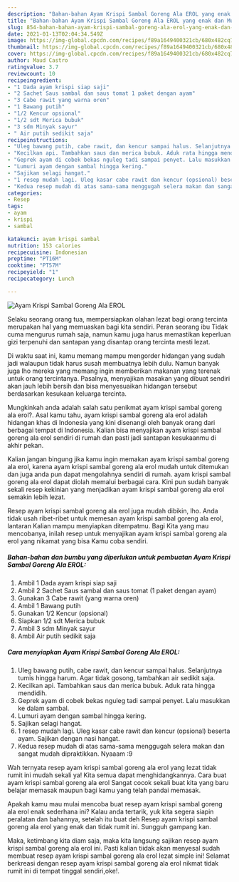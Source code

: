 ```yaml
---
description: "Bahan-bahan Ayam Krispi Sambal Goreng Ala EROL yang enak dan Mudah Dibuat"
title: "Bahan-bahan Ayam Krispi Sambal Goreng Ala EROL yang enak dan Mudah Dibuat"
slug: 854-bahan-bahan-ayam-krispi-sambal-goreng-ala-erol-yang-enak-dan-mudah-dibuat
date: 2021-01-13T02:04:34.549Z
image: https://img-global.cpcdn.com/recipes/f89a1649400321cb/680x482cq70/ayam-krispi-sambal-goreng-ala-erol-foto-resep-utama.jpg
thumbnail: https://img-global.cpcdn.com/recipes/f89a1649400321cb/680x482cq70/ayam-krispi-sambal-goreng-ala-erol-foto-resep-utama.jpg
cover: https://img-global.cpcdn.com/recipes/f89a1649400321cb/680x482cq70/ayam-krispi-sambal-goreng-ala-erol-foto-resep-utama.jpg
author: Maud Castro
ratingvalue: 3.7
reviewcount: 10
recipeingredient:
- "1 Dada ayam krispi siap saji"
- "2 Sachet Saus sambal dan saus tomat 1 paket dengan ayam"
- "3 Cabe rawit yang warna oren"
- "1 Bawang putih"
- "1/2 Kencur opsional"
- "1/2 sdt Merica bubuk"
- "3 sdm Minyak sayur"
- " Air putih sedikit saja"
recipeinstructions:
- "Uleg bawang putih, cabe rawit, dan kencur sampai halus. Selanjutnya tumis hingga harum. Agar tidak gosong, tambahkan air sedikit saja."
- "Kecilkan api. Tambahkan saus dan merica bubuk. Aduk rata hingga mendidih."
- "Geprek ayam di cobek bekas nguleg tadi sampai penyet. Lalu masukkan ke dalam sambal."
- "Lumuri ayam dengan sambal hingga kering."
- "Sajikan selagi hangat."
- "1 resep mudah lagi. Uleg kasar cabe rawit dan kencur (opsional) beserta ayam. Sajikan dengan nasi hangat."
- "Kedua resep mudah di atas sama-sama menggugah selera makan dan sangat mudah dipraktikkan. Nyaaam :9"
categories:
- Resep
tags:
- ayam
- krispi
- sambal

katakunci: ayam krispi sambal 
nutrition: 153 calories
recipecuisine: Indonesian
preptime: "PT16M"
cooktime: "PT57M"
recipeyield: "1"
recipecategory: Lunch

---
```



![Ayam Krispi Sambal Goreng Ala EROL](https://img-global.cpcdn.com/recipes/f89a1649400321cb/680x482cq70/ayam-krispi-sambal-goreng-ala-erol-foto-resep-utama.jpg)

Selaku seorang orang tua, mempersiapkan olahan lezat bagi orang tercinta merupakan hal yang memuaskan bagi kita sendiri. Peran seorang ibu Tidak cuma mengurus rumah saja, namun kamu juga harus memastikan keperluan gizi terpenuhi dan santapan yang disantap orang tercinta mesti lezat.

Di waktu  saat ini, kamu memang mampu mengorder hidangan yang sudah jadi walaupun tidak harus susah membuatnya lebih dulu. Namun banyak juga lho mereka yang memang ingin memberikan makanan yang terenak untuk orang tercintanya. Pasalnya, menyajikan masakan yang dibuat sendiri akan jauh lebih bersih dan bisa menyesuaikan hidangan tersebut berdasarkan kesukaan keluarga tercinta. 



Mungkinkah anda adalah salah satu penikmat ayam krispi sambal goreng ala erol?. Asal kamu tahu, ayam krispi sambal goreng ala erol adalah hidangan khas di Indonesia yang kini disenangi oleh banyak orang dari berbagai tempat di Indonesia. Kalian bisa menyajikan ayam krispi sambal goreng ala erol sendiri di rumah dan pasti jadi santapan kesukaanmu di akhir pekan.

Kalian jangan bingung jika kamu ingin memakan ayam krispi sambal goreng ala erol, karena ayam krispi sambal goreng ala erol mudah untuk ditemukan dan juga anda pun dapat mengolahnya sendiri di rumah. ayam krispi sambal goreng ala erol dapat diolah memalui berbagai cara. Kini pun sudah banyak sekali resep kekinian yang menjadikan ayam krispi sambal goreng ala erol semakin lebih lezat.

Resep ayam krispi sambal goreng ala erol juga mudah dibikin, lho. Anda tidak usah ribet-ribet untuk memesan ayam krispi sambal goreng ala erol, lantaran Kalian mampu menyiapkan ditempatmu. Bagi Kita yang mau mencobanya, inilah resep untuk menyajikan ayam krispi sambal goreng ala erol yang nikamat yang bisa Kamu coba sendiri.

<!--inarticleads1-->

##### Bahan-bahan dan bumbu yang diperlukan untuk pembuatan Ayam Krispi Sambal Goreng Ala EROL:

1. Ambil 1 Dada ayam krispi siap saji
1. Ambil 2 Sachet Saus sambal dan saus tomat (1 paket dengan ayam)
1. Gunakan 3 Cabe rawit (yang warna oren)
1. Ambil 1 Bawang putih
1. Gunakan 1/2 Kencur (opsional)
1. Siapkan 1/2 sdt Merica bubuk
1. Ambil 3 sdm Minyak sayur
1. Ambil  Air putih sedikit saja




<!--inarticleads2-->

##### Cara menyiapkan Ayam Krispi Sambal Goreng Ala EROL:

1. Uleg bawang putih, cabe rawit, dan kencur sampai halus. Selanjutnya tumis hingga harum. Agar tidak gosong, tambahkan air sedikit saja.
1. Kecilkan api. Tambahkan saus dan merica bubuk. Aduk rata hingga mendidih.
1. Geprek ayam di cobek bekas nguleg tadi sampai penyet. Lalu masukkan ke dalam sambal.
1. Lumuri ayam dengan sambal hingga kering.
1. Sajikan selagi hangat.
1. 1 resep mudah lagi. Uleg kasar cabe rawit dan kencur (opsional) beserta ayam. Sajikan dengan nasi hangat.
1. Kedua resep mudah di atas sama-sama menggugah selera makan dan sangat mudah dipraktikkan. Nyaaam :9




Wah ternyata resep ayam krispi sambal goreng ala erol yang lezat tidak rumit ini mudah sekali ya! Kita semua dapat menghidangkannya. Cara buat ayam krispi sambal goreng ala erol Sangat cocok sekali buat kita yang baru belajar memasak maupun bagi kamu yang telah pandai memasak.

Apakah kamu mau mulai mencoba buat resep ayam krispi sambal goreng ala erol enak sederhana ini? Kalau anda tertarik, yuk kita segera siapin peralatan dan bahannya, setelah itu buat deh Resep ayam krispi sambal goreng ala erol yang enak dan tidak rumit ini. Sungguh gampang kan. 

Maka, ketimbang kita diam saja, maka kita langsung sajikan resep ayam krispi sambal goreng ala erol ini. Pasti kalian tiidak akan menyesal sudah membuat resep ayam krispi sambal goreng ala erol lezat simple ini! Selamat berkreasi dengan resep ayam krispi sambal goreng ala erol nikmat tidak rumit ini di tempat tinggal sendiri,oke!.

